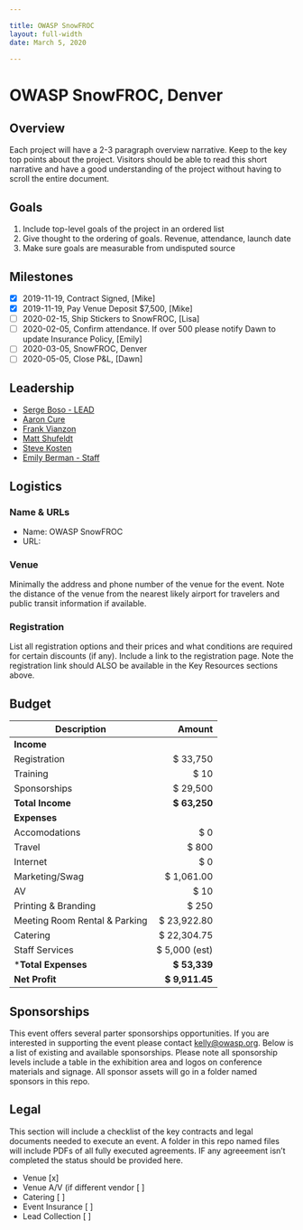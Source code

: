 ```yaml
---

title: OWASP SnowFROC
layout: full-width
date: March 5, 2020

---
```


# OWASP SnowFROC, Denver

## Overview

Each project will have a 2-3 paragraph overview narrative. Keep to the key top points about the project. Visitors should be able to read this short narrative and have a good understanding of the project without having to scroll the entire document.

## Goals

1. Include top-level goals of the project in an ordered list
2. Give thought to the ordering of goals. Revenue, attendance, launch date
3. Make sure goals are measurable from undisputed source

## Milestones

- [x] 2019-11-19, Contract Signed, [Mike]
- [x] 2019-11-19, Pay Venue Deposit $7,500, [Mike]
- [ ] 2020-02-15, Ship Stickers to SnowFROC, [Lisa]
- [ ] 2020-02-05, Confirm attendance. If over 500 please notify Dawn to update Insurance Policy, [Emily]
- [ ] 2020-03-05, SnowFROC, Denver
- [ ] 2020-05-05, Close P&L, [Dawn]

## Leadership

* [Serge Boso - LEAD](mailto:serge.boso@owasp.org?subject=SnowFROC)
* [Aaron Cure ](mailto:aaron.cure@owasp.org?subject=SnowFROC)
* [Frank Vianzon ](mailto:frank.vianzon@owasp.org?subject=SnowFROC)
* [Matt Shufeldt ](mailto:matt.shufeldt@owasp.org?subject=SnowFROC)
* [Steve Kosten ](mailto:steve.kosten@owasp.org?subject=SnowFROC)
* [Emily Berman - Staff](mailto:emily.berman@owasp.com?subject=SnowFROC)

## Logistics

### Name & URLs

* Name: OWASP SnowFROC
* URL: 

### Venue

Minimally the address and phone number of the venue for the event. Note the distance of the venue from the nearest likely airport for travelers and public transit information if available.


### Registration 

List all registration options and their prices and what conditions are required for certain discounts (if any). Include a link to the registration page. Note the registration link should ALSO be available in the Key Resources sections above.

## Budget 

Description            | Amount
--------------         | ------------:
**Income**             | 
Registration           | $ 33,750 
Training               | $ 10
Sponsorships           | $ 29,500
**Total Income**       | **$ 63,250**
**Expenses**           | 
Accomodations          | $ 0
Travel                 | $ 800 
Internet               | $ 0 
Marketing/Swag         | $ 1,061.00
AV                     | $ 10 
Printing & Branding    | $ 250
Meeting Room Rental & Parking   | $ 23,922.80
Catering               | $ 22,304.75
Staff Services         | $ 5,000 (est) 
***Total Expenses**    | **$ 53,339**
**Net Profit**         | **$ 9,911.45**

## Sponsorships

This event offers several parter sponsorships opportunities.  If you are interested in supporting the event please contact [kelly@owasp.org](mailto:kelly@owasp.org&subject:Eventname). Below is a list of existing and available sponsorships. Please note all sponsorship levels include a table in the exhibition area and logos on conference materials and signage. All sponsor assets will go in a folder named sponsors in this repo.


## Legal

This section will include a checklist of the key contracts and legal documents needed to execute an event. A folder in this repo named files will include PDFs of all fully executed agreements. IF any agreeement isn’t completed the status should be provided here.

* Venue [x]
* Venue A/V (if different vendor [ ]
* Catering [ ]
* Event Insurance [ ]
* Lead Collection [ ]


